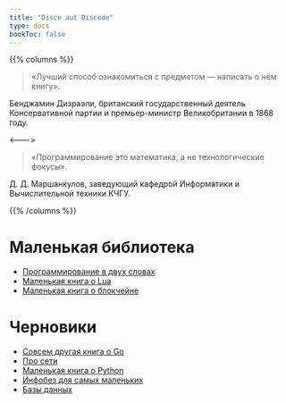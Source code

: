 ```yaml
---
title: "Disce aut Discede"
type: docs
bookToc: false
---
```


{{% columns %}}
> «Лучший способ ознакомиться с предметом — написать о нём книгу».

Бенджамин Дизраэли, британский государственный деятель Консервативной партии и премьер-министр Великобритании в 1868 году.

<--->

> «Программирование это математика, а не технологические фокусы».

Д. Д. Маршанкулов, заведующий кафедрой Информатики и Вычислительной техники КЧГУ.

{{% /columns %}}

# Маленькая библиотека
- [Программирование в двух словах](programming)
- [Маленькая книга о Lua](TLBx/lua)
- [Маленькая книга о блокчейне](TLBx/blockchain)

# Черновики
- [Совсем другая книга о Go](TLBx/golang) 
- [Про сети](TLBx/networks)
- [Маленькая книга о Python](TLBx/python)
- [Инфобез для самых маленьких](infosecurity)
- [Базы данных](databases)


[^1]: "Дальше не придумывали, импровизируй..." - Квартет И, "День Радио"
